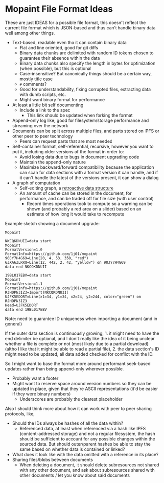 # Mopaint File Format Ideas

These are just IDEAS for a possible file format, this doesn't reflect the current file format which is JSON-based and thus can't handle binary data well among other things.

- Text-based, readable even tho it can contain binary data
	- Flat and line oriented, good for git diffs
	- Binary data chunks are delimited with random ID tokens chosen to guarantee their absence within the data
	- Binary data chunks also specify the length in bytes for optimization (when possible), but this is optional
	- Case-insensitive? But canonically things should be a certain way, mostly title case
	- `#` comments?
	- Good for understandability, fixing corrupted files, extracting data with dumb scripts, etc.
	- Might want binary format for performance
- At least a little bit self documenting
	- Include a link to the spec
		- This link should be updated when forking the format
- Append-only log like, good for filesystem/storage performance and streaming over the network
- Documents can be split across multiple files, and parts stored on IPFS or other peer to peer technology
	- Peers can request parts that are most needed
- Self-container format, self-referential, recursive, however you want to put it, including older versions of the format in order to:
	- Avoid losing data due to bugs in document upgrading code
	- Maintain the append-only nature
	- Maximize backward/forward compatibility because the application can scan for data sections with a format version it can handle, and if it can't handle the latest of the versions present, it can show a dialog
- A graph of computation
	- Self-editing graph, a [retroactive data structure](https://en.wikipedia.org/wiki/Retroactive_data_structure)
	- An amount of cache can be stored in the document, for performance, and can be traded off for file size (with user control)
		- Record times operations took to compute so a warning can be shown (and probably a red area on a slider) based on an estimate of how long it would take to recompute

Example sketch showing a document upgrade:
```
Mopaint

NKCQKDNUII=data start
Mopaint
FormatVersion=1.0
FormatInfo=https://github.com/1j01/mopaint
90JY7H4G69=Line(20, 4, 53, 350, "red")
6JXA6ZLRRQ=Line(12, 442, 2, 42, "yellow") on 90JY7H4G69
data end NKCQKDNUII

19BL017EBV=data start
Mopaint
FormatVersion=1.1
FormatInfo=https://github.com/1j01/mopaint
RJHDPN3IZ3=Import(NKCQKDNUII)
UJFK5EDORT=Line(x1=34, y1=34, x2=24, y2=244, color="green") on RJHDPN3IZ3
Head=UJFK5EDORT
data end 19BL017EBV
```

Note: need to guarantee ID uniqueness when importing a document (and in general)

If the outer data section is continuously growing, 1. it might need to have the end delimiter be optional, and I don't really like the idea of it being unclear whether a file is complete or not (most likely due to a partial download) (altho I like that it might be able to read a partial file), 2. the data section's ID might need to be updated, all data added checked for conflict with the ID.

So I might want to base the format more around performant seek-based updates rather than being append-only wherever possible.
- Probably want a footer
- Might want to reserve space around version numbers so they can be updated in place, given that they're ASCII representations (it'd be easier if they were binary numbers)
	- Underscores are probably the clearest placeholder

Also I should think more about how it can work with peer to peer sharing protocols, like,
- Should the IDs always be hashes of all the data within?
	- Referenced data, at least when referenced via a hash like IPFS (content-addressed storage) and not a regular filesystem, the hash should be sufficient to account for any possible changes within the sourced data. But should outer/parent hashes be able to stay the same based on whether data is contained or linked?
- What does it look like with the data omitted with a reference in its place?
- Sharing files/blobs between documents
	- When deleting a document, it should delete subresources not shared with any other document, and ask about subresources shared with other documents / let you know about said documents
